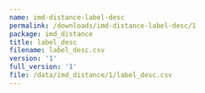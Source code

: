 ```yaml
---
name: imd-distance-label-desc
permalink: /downloads/imd-distance-label-desc/1
package: imd_distance
title: label_desc
filename: label_desc.csv
version: '1'
full_version: '1'
file: /data/imd_distance/1/label_desc.csv
---
```

